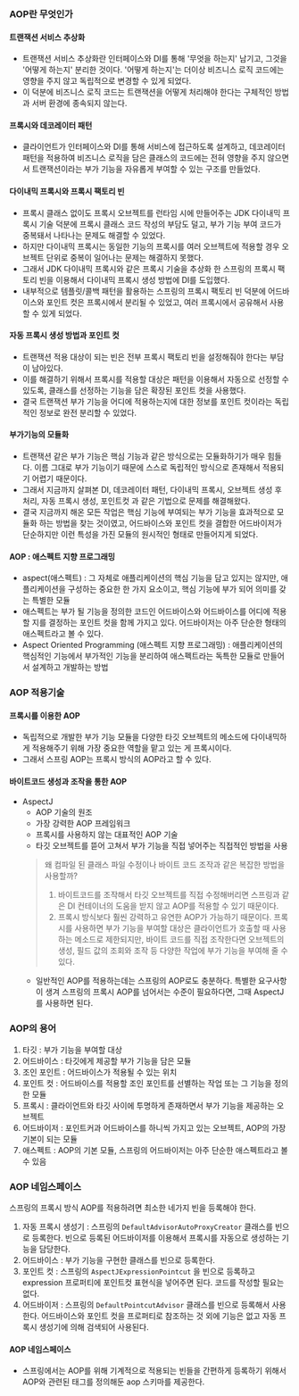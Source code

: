 ### AOP란 무엇인가
#### 트랜잭션 서비스 추상화
- 트랜잭션 서비스 추상화란 인터페이스와 DI를 통해 '무엇을 하는지' 남기고, 그것을 '어떻게 하는지' 분리한 것이다. '어떻게 하는지'는 더이상 비즈니스 로직 코드에는 영향을 주지 않고 독립적으로 변경할 수 있게 되었다.
- 이 덕분에 비즈니스 로직 코드는 트랜잭션을 어떻게 처리해야 한다는 구체적인 방법과 서버 환경에 종속되지 않는다.
#### 프록시와 데코레이터 패턴
- 클라이언트가 인터페이스와 DI를 통해 서비스에 접근하도록 설계하고, 데코레이터 패턴을 적용하여 비즈니스 로직을 담은 클래스의 코드에는 전혀 영향을 주지 않으면서 트랜잭션이라는 부가 기능을 자유롭게 부여할 수 있는 구조를 만들었다.
#### 다이내믹 프록시와 프록시 팩토리 빈
- 프록시 클래스 없이도 프록시 오브젝트를 런타임 시에 만들어주는 JDK 다이내믹 프록시 기술 덕분에 프록시 클래스 코드 작성의 부담도 덜고, 부가 기능 부여 코드가 중복돼서 나타나는 문제도 해결할 수 있었다.
- 하지만 다이내믹 프록시는 동일한 기능의 프록시를 여러 오브젝트에 적용할 경우 오브젝트 단위로 중복이 일어나는 문제는 해결하지 못했다.
- 그래서 JDK 다이내믹 프록시와 같은 프록시 기술을 추상화 한 스프링의 프록시 팩토리 빈을 이용해서 다이내믹 프록시 생성 방법에 DI를 도입했다.
- 내부적으로 템플릿/콜백 패턴을 활용하는 스프링의 프록시 팩토리 빈 덕분에 어드바이스와 포인트 컷은 프록시에서 분리될 수 있었고, 여러 프록시에서 공유해서 사용할 수 있게 되었다.
#### 자동 프록시 생성 방법과 포인트 컷
- 트랜잭션 적용 대상이 되는 빈은 전부 프록시 팩토리 빈을 설정해줘야 한다는 부담이 남아있다.
- 이를 해결하기 위해서 프록시를 적용할 대상은 패턴을 이용해서 자동으로 선정할 수 있도록, 클래스를 선정하는 기능을 담은 확장된 포인트 컷을 사용했다.
- 결국 트랜잭션 부가 기능을 어디에 적용하는지에 대한 정보를 포인트 컷이라는 독립적인 정보로 완전 분리할 수 있었다.
#### 부가기능의 모듈화
- 트랜잭션 같은 부가 기능은 핵심 기능과 같은 방식으로는 모듈화하기가 매우 힘들다. 이름 그대로 부가 기능이기 때문에 스스로 독립적인 방식으로 존재해서 적용되기 어렵기 때문이다.
- 그래서 지금까지 살펴본 DI, 데코레이터 패턴, 다이내믹 프록시, 오브젝트 생성 후 처리, 자동 프록시 생성, 포인트컷 과 같은 기법으로 문제를 해결해왔다.
- 결국 지금까지 해온 모든 작업은 핵심 기능에 부여되는 부가 기능을 효과적으로 모듈화 하는 방법을 찾는 것이였고, 어드바이스와 포인트 컷을 결합한 어드바이저가 단순하지만 이런 특성을 가진 모듈의 원시적인 형태로 만들어지게 되었다.
#### AOP : 애스펙트 지향 프로그래밍
- aspect(애스펙트) : 그 자체로 애플리케이션의 핵심 기능을 담고 있지는 않지만, 애플리케이션을 구성하는 중요한 한 가지 요소이고, 핵심 기능에 부가 되어 의미를 갖는 특별한 모듈
- 애스펙트는 부가 될 기능을 정의한 코드인 어드바이스와 어드바이스를 어디에 적용할 지를 결정하는 포인트 컷을 함께 가지고 있다. 어드바이저는 아주 단순한 형태의 애스펙트라고 볼 수 있다.
- Aspect Oriented Programming (애스펙트 지향 프로그래밍) : 애플리케이션의 핵심적인 기능에서 부가적인 기능을 분리하여 애스펙트라는 독특한 모듈로 만들어서 설계하고 개발하는 방법

### AOP 적용기술
#### 프록시를 이용한 AOP
- 독립적으로 개발한 부가 기능 모듈을 다양한 타깃 오브젝트의 메소드에 다이내믹하게 적용해주기 위해 가장 중요한 역할을 맡고 있는 게 프록시이다.
- 그래서 스프링 AOP는 프록시 방식의 AOP라고 할 수 있다.
#### 바이트코드 생성과 조작을 통한 AOP
- AspectJ
    - AOP 기술의 원조
    - 가장 강력한 AOP 프레임워크
    - 프록시를 사용하지 않는 대표적인 AOP 기술
    - 타깃 오브젝트를 뜯어 고쳐서 부가 기능을 직접 넣어주는 직접적인 방법을 사용
    > 왜 컴파일 된 클래스 파일 수정이나 바이트 코드 조작과 같은 복잡한 방법을 사용할까?
    > 1. 바이트코드를 조작해서 타깃 오브젝트를 직접 수정해버리면 스프링과 같은 DI 컨테이너의 도움을 받지 않고 AOP를 적용할 수 있기 때문이다.
    > 2. 프록시 방식보다 훨씬 강력하고 유연한 AOP가 가능하기 때문이다. 프록시를 사용하면 부가 기능을 부여할 대상은 클라이언트가 호출할 때 사용하는 메소드로 제한되지만, 바이트 코드를 직접 조작한다면 오브젝트의 생성, 필드 값의 조회와 조작 등 다양한 작업에 부가 기능을 부여해 줄 수 있다.
    - 일반적인 AOP를 적용하는데는 스프링의 AOP로도 충분하다. 특별한 요구사항이 생겨 스프링의 프록시 AOP를 넘어서는 수준이 필요하다면, 그때 AspectJ를 사용하면 된다.

### AOP의 용어
1. 타깃 : 부가 기능을 부여할 대상
2. 어드바이스 : 타깃에게 제공할 부가 기능을 담은 모듈
3. 조인 포인트 : 어드바이스가 적용될 수 있는 위치
4. 포인트 컷 : 어드바이스를 적용할 조인 포인트를 선별하는 작업 또는 그 기능을 정의한 모듈
5. 프록시 : 클라이언트와 타깃 사이에 투명하게 존재하면서 부가 기능을 제공하는 오브젝트
6. 어드바이저 : 포인트커과 어드바이스를 하니씩 가지고 있는 오브젝트, AOP의 가장 기본이 되는 모듈
7. 애스펙트 : AOP의 기본 모듈, 스프링의 어드바이저는 아주 단순한 애스펙트라고 볼 수 있음

### AOP 네임스페이스
스프링의 프록시 방식 AOP를 적용하려면 최소한 네가지 빈을 등록해야 한다.
1. 자동 프록시 생성기 : 스프링의 `DefaultAdvisorAutoProxyCreator` 클래스를 빈으로 등록한다. 빈으로 등록된 어드바이저를 이용해서 프록시를 자동으로 생성하는 기능을 담당한다.
2. 어드바이스 : 부가 기능을 구현한 클래스를 빈으로 등록한다.
3. 포인트 컷 : 스프링의 `AspectJExpressionPointcut` 을 빈으로 등록하고 expression 프로퍼티에 포인트컷 표현식을 넣어주면 된다. 코드를 작성할 필요는 없다.
4. 어드바이저 : 스프링의 `DefaultPointcutAdvisor` 클래스를 빈으로 등록해서 사용한다. 어드바이스와 포인트 컷을 프로퍼티로 참조하는 것 외에 기능은 없고 자동 프록시 생성기에 의해 검색되어 사용된다.

#### AOP 네임스페이스
- 스프링에서는 AOP를 위해 기계적으로 적용되는 빈들을 간편하게 등록하기 위해서 AOP와 관련된 태그를 정의해둔 aop 스키마를 제공한다.
